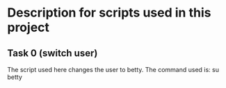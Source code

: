 # Description for scripts used in this project

## Task 0 (switch user)
The script used here changes the user to betty. The command used is: su betty

